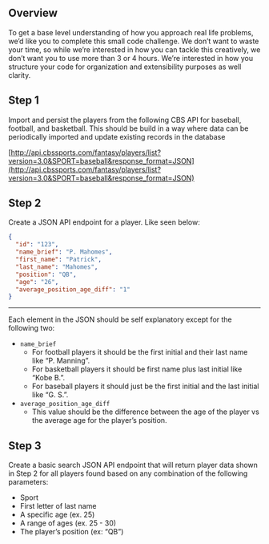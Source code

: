 ## Overview

To get a base level understanding of how you approach real life problems, we’d like you to complete this small code challenge. We don’t want to waste your time, so while we’re interested in how you can tackle this creatively, we don’t want you to use more than 3 or 4 hours. We’re interested in how you structure your code for organization and extensibility purposes as well clarity.

## Step 1

Import and persist the players from the following CBS API for baseball, football, and basketball. This should be build in a way where data can be periodically imported and update existing records in the database

[http://api.cbssports.com/fantasy/players/list?version=3.0&SPORT=baseball&response_format=JSON](http://api.cbssports.com/fantasy/players/list?version=3.0&SPORT=baseball&response_format=JSON)

## Step 2

Create a JSON API endpoint for a player. Like seen below:

```json
{
  "id": "123",
  "name_brief": "P. Mahomes",
  "first_name": "Patrick",
  "last_name": "Mahomes",
  "position": "QB",
  "age": "26",
  "average_position_age_diff": "1"
}
```

---

Each element in the JSON should be self explanatory except for the following two:

- `name_brief`
    - For football players it should be the first initial and their last name like “P. Manning”.
    - For basketball players it should be first name plus last initial like “Kobe B.”.
    - For baseball players it should just be the first initial and the last initial like “G. S.”.
- `average_position_age_diff`
    - This value should be the difference between the age of the player vs the average age for the player’s position.

## Step 3

Create a basic search JSON API endpoint that will return player data shown in Step 2 for all players found based on any combination of the following parameters:

- Sport
- First letter of last name
- A specific age (ex. 25)
- A range of ages (ex. 25 - 30)
- The player’s position (ex: “QB”)
